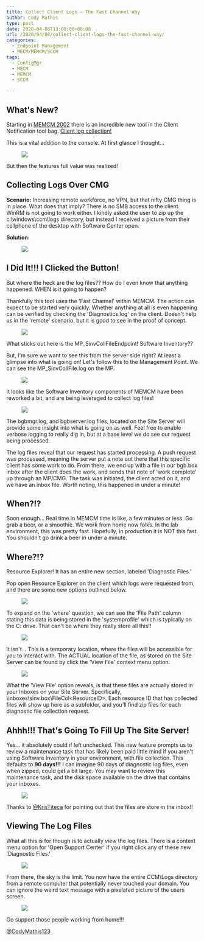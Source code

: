 ```yaml
---
title: Collect Client Logs – The Fast Channel Way
author: Cody Mathis
type: post
date: 2020-04-08T13:00:00+00:00
url: /2020/04/08/collect-client-logs-the-fast-channel-way/
categories:
  - Endpoint Management
  - MECM/MEMCM/SCCM
tags:
  - ConfigMgr
  - MECM
  - MEMCM
  - SCCM

---
```

## What's New?

Starting in [MEMCM 2002](https://docs.microsoft.com/en-us/configmgr/core/plan-design/changes/whats-new-in-version-2002) there is an incredible new tool in the Client Notification tool bag. [Client log collection!](https://docs.microsoft.com/en-us/configmgr/core/plan-design/changes/whats-new-in-version-2002#client-log-collection)

This is a vital addition to the console. At first glance I thought... <figure class="wp-block-image size-full">

![](https://sysmansquad.com/wp-content/uploads/2020/04/Bender-Neat.gif) </figure> 

But then the features full value was realized!

## Collecting Logs Over CMG

**Scenario:** Increasing remote workforce, no VPN, but that nifty CMG thing is in place. What does that imply? There is no SMB access to the client. WinRM is not going to work either. I kindly asked the user to zip up the c:\windows\ccm\logs directory, but instead I received a picture from their cellphone of the desktop with Software Center open. 

**Solution:** <figure class="wp-block-image size-large">

![](https://sysmansquad.com/wp-content/uploads/2020/04/image.png) </figure> 

## I Did It!!! I Clicked the Button!

But where the heck are the log files?? How do I even know that anything happened. WHEN is it going to happen?

Thankfully this tool uses the 'Fast Channel' within MEMCM. The action can expect to be started very quickly. Whether anything at all is even happening can be verified by checking the 'Diagnostics.log' on the client. Doesn't help us in the 'remote' scenario, but it is good to see in the proof of concept.<figure class="wp-block-image size-large">

[![](https://sysmansquad.com/wp-content/uploads/2020/04/image-1-1024x158.png)](https://www.sysmansquad.com/wp-content/uploads/2020/04/image-1.png)</figure> 

What sticks out here is the MP_SinvCollFileEndpoint! Software Inventory??  
  
But, I'm sure we want to see this from the server side right? At least a glimpse into what is going on! Let's follow this to the Management Point. We can see the MP_SinvCollFile.log on the MP. <figure class="wp-block-image size-large">

![](https://www.sysmansquad.com/wp-content/uploads/2020/04/image-7.png) </figure> 

It looks like the Software Inventory components of MEMCM have been reworked a bit, and are being leveraged to collect log files! <figure class="wp-block-image size-large">

[![](https://sysmansquad.com/wp-content/uploads/2020/04/image-2-1024x354.png)](https://www.sysmansquad.com/wp-content/uploads/2020/04/image-2.png)</figure> 

The bgbmgr.log, and bgbserver.log files, located on the Site Server will provide some insight into what is going on as well. Feel free to enable verbose logging to really dig in, but at a base level we do see our request being processed.  


The log files reveal that our request has started processing. A push request was processed, meaning the server put a note out there that this specific client has some work to do. From there, we end up with a file in our bgb.box inbox after the client does the work, and sends that note of 'work complete' up through an MP/CMG. The task was initiated, the client acted on it, and we have an inbox file. Worth noting, this happened in under a minute!

## When?!?

Soon enough... Real time in MEMCM time is like, a few minutes or less. Go grab a beer, or a smoothie. We work from home now folks. In the lab environment, this was pretty fast. Hopefully, in production it is NOT this fast. You shouldn't go drink a beer in under a minute. 

## Where?!?

Resource Explorer! It has an entire new section, labeled 'Diagnostic Files.' 

Pop open Resource Explorer on the client which logs were requested from, and there are some new options outlined below. <figure class="wp-block-image size-large">

![](https://sysmansquad.com/wp-content/uploads/2020/04/image-3.png) </figure> 

To expand on the 'where' question, we can see the 'File Path' column stating this data is being stored in the 'systemprofile' which is typically on the C: drive. That can't be where they really store all this!! <figure class="wp-block-image size-large">

[![](https://sysmansquad.com/wp-content/uploads/2020/04/image-4-1024x64.png)](https://www.sysmansquad.com/wp-content/uploads/2020/04/image-4.png)</figure> 

It isn't... This is a temporary location, where the files will be accessible for you to interact with. The ACTUAL location of the file, as stored on the Site Server can be found by click the 'View File' context menu option.<figure class="wp-block-image size-large">

![](https://www.sysmansquad.com/wp-content/uploads/2020/04/image-9.png) </figure> 

What the 'View File' option reveals, is that these files are actually stored in your Inboxes on your Site Server. Specifically, <ConfigMgrInstallPath>\inboxes\sinv.box\FileCol\<ResourceID>. Each resource ID that has collected files will show up here as a subfolder, and you'll find zip files for each diagnostic file collection request. 

## Ahhh!!! That's Going To Fill Up The Site Server!

Yes... it absolutely could if left unchecked. This new feature prompts us to review a maintenance task that has likely been paid little mind if you aren't using Software Inventory in your environment, with file collection. This defaults to **90 days!!!** I can imagine 90 days of diagnostic log files, even when zipped, could get a bit large. You may want to review this maintenance task, and the disk space available on the drive that contains your inboxes.<figure class="wp-block-image size-large">

![](https://www.sysmansquad.com/wp-content/uploads/2020/04/image-8.png) </figure> 

Thanks to [@KrisTiteca](https://twitter.com/KrisTiteca) for pointing out that the files are store in the inbox!!

## Viewing The Log Files

What all this is for though is to actually _view_ the log files. There is a context menu option for 'Open Support Center' if you right click any of these new 'Diagnostic Files.'<figure class="wp-block-image size-large">

![](https://www.sysmansquad.com/wp-content/uploads/2020/04/image-11.png) </figure> 

From there, the sky is the limit. You now have the entire CCM\Logs directory from a remote computer that potentially never touched your domain. You can ignore the weird text message with a pixelated picture of the users screen. <figure class="wp-block-image size-large">

![](https://sysmansquad.com/wp-content/uploads/2020/04/image-6.png) </figure> 

Go support those people working from home!!!

[@CodyMathis123](https://twitter.com/CodyMathis123)


